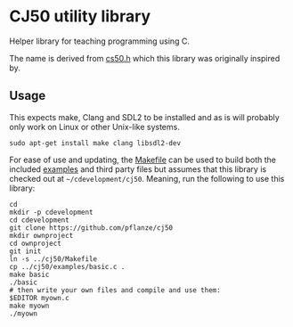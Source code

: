 # CJ50 utility library

Helper library for teaching programming using C.

The name is derived from [cs50.h](https://github.com/cs50/libcs50)
which this library was originally inspired by.

## Usage

This expects make, Clang and SDL2 to be installed and as is will probably only work on Linux or other Unix-like systems.

    sudo apt-get install make clang libsdl2-dev

For ease of use and updating, the [Makefile](Makefile) can be used to build both the included [examples](examples/) and third party files but assumes that this library is checked out at `~/cdevelopment/cj50`. Meaning, run the following to use this library:

    cd
    mkdir -p cdevelopment
    cd cdevelopment
    git clone https://github.com/pflanze/cj50
    mkdir ownproject
    cd ownproject
    git init
    ln -s ../cj50/Makefile
    cp ../cj50/examples/basic.c .
    make basic
    ./basic
    # then write your own files and compile and use them:
    $EDITOR myown.c
    make myown
    ./myown

